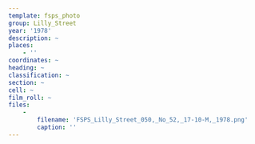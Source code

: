 ```yaml
---
template: fsps_photo
group: Lilly_Street
year: '1978'
description: ~
places:
    - ''
coordinates: ~
heading: ~
classification: ~
section: ~
cell: ~
film_roll: ~
files:
    -
        filename: 'FSPS_Lilly_Street_050,_No_52,_17-10-M,_1978.png'
        caption: ''
---
```

